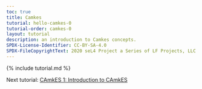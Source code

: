```yaml
---
toc: true
title: Camkes
tutorial: hello-camkes-0
tutorial-order: camkes-0
layout: tutorial
description: an introduction to Camkes concepts.
SPDX-License-Identifier: CC-BY-SA-4.0
SPDX-FileCopyrightText: 2020 seL4 Project a Series of LF Projects, LLC.
---
```

{% include tutorial.md %}

Next tutorial: <a href="hello-camkes-1">CAmkES 1: Introduction to CAmkES</a>
